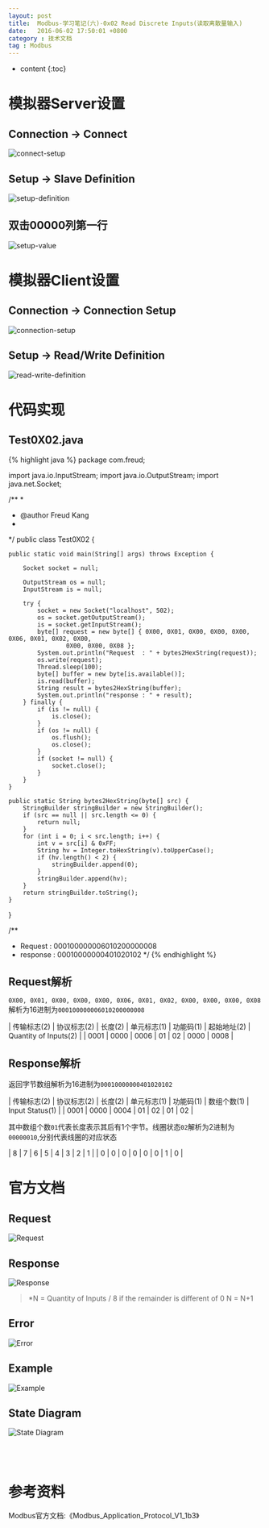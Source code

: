 ```yaml
---
layout: post
title:  Modbus-学习笔记(六)-0x02 Read Discrete Inputs(读取离散量输入)
date:   2016-06-02 17:50:01 +0800
category : 技术文档
tag : Modbus
---
```


* content
{:toc}

模拟器Server设置
=============================

Connection -> Connect
-----------------------------

![connect-setup](/images/blog/modbus/modbus-05-02-read-discrete-inputs/06-modbus-slave-connect-setup.png)

Setup -> Slave Definition
-----------------------------

![setup-definition](/images/blog/modbus/modbus-05-02-read-discrete-inputs/07-modbus-slave-setup-definition.png)

双击00000列第一行
-----------------------------

![setup-value](/images/blog/modbus/modbus-05-02-read-discrete-inputs/08-modbus-slave-setup-value.png)


模拟器Client设置
=============================

Connection -> Connection Setup
-----------------------------

![connection-setup](/images/blog/modbus/modbus-05-02-read-discrete-inputs/09-modbus-pool-connection-setup.png)

Setup -> Read/Write Definition
-----------------------------

![read-write-definition](/images/blog/modbus/modbus-05-02-read-discrete-inputs/10-modbus-pool-read-write-definition.png)

代码实现
=============================

Test0X02.java
-----------------------------

{% highlight java %}
package com.freud;

import java.io.InputStream;
import java.io.OutputStream;
import java.net.Socket;

/**
 * 
 * @author Freud Kang
 *
 */
public class Test0X02 {

	public static void main(String[] args) throws Exception {

		Socket socket = null;

		OutputStream os = null;
		InputStream is = null;

		try {
			socket = new Socket("localhost", 502);
			os = socket.getOutputStream();
			is = socket.getInputStream();
			byte[] request = new byte[] { 0X00, 0X01, 0X00, 0X00, 0X00, 0X06, 0X01, 0X02, 0X00,
					0X00, 0X00, 0X08 };
			System.out.println("Request  : " + bytes2HexString(request));
			os.write(request);
			Thread.sleep(100);
			byte[] buffer = new byte[is.available()];
			is.read(buffer);
			String result = bytes2HexString(buffer);
			System.out.println("response : " + result);
		} finally {
			if (is != null) {
				is.close();
			}
			if (os != null) {
				os.flush();
				os.close();
			}
			if (socket != null) {
				socket.close();
			}
		}
	}

	public static String bytes2HexString(byte[] src) {
		StringBuilder stringBuilder = new StringBuilder();
		if (src == null || src.length <= 0) {
			return null;
		}
		for (int i = 0; i < src.length; i++) {
			int v = src[i] & 0xFF;
			String hv = Integer.toHexString(v).toUpperCase();
			if (hv.length() < 2) {
				stringBuilder.append(0);
			}
			stringBuilder.append(hv);
		}
		return stringBuilder.toString();
	}
}

/**
 * Request  : 000100000006010200000008
 * response : 00010000000401020102
 */
{% endhighlight %}

Request解析
-----------------------------

`0X00, 0X01, 0X00, 0X00, 0X00, 0X06, 0X01, 0X02, 0X00, 0X00, 0X00, 0X08`解析为16进制为`000100000006010200000008`

| 传输标志(2) | 协议标志(2) | 长度(2) | 单元标志(1) | 功能码(1) | 起始地址(2) | Quantity of Inputs(2) |
| 0001        | 0000        | 0006    | 01          | 02        | 0000        | 0008                  |

Response解析
-----------------------------

返回字节数组解析为16进制为`00010000000401020102`

| 传输标志(2) | 协议标志(2) | 长度(2) | 单元标志(1) | 功能码(1) | 数组个数(1) | Input Status(1) |
| 0001        | 0000        | 0004    | 01          | 02        | 01          | 02              |

其中数组个数`01`代表长度表示其后有1个字节。线圈状态`02`解析为2进制为`00000010`,分别代表线圈的对应状态

| 8 | 7 | 6 | 5 | 4 | 3 | 2 | 1 |
| 0 | 0 | 0 | 0 | 0 | 0 | 1 | 0 |


官方文档
=============================

Request
-----------------------------

![Request](/images/blog/modbus/modbus-05-02-read-discrete-inputs/01_Request.png)

Response
-----------------------------

![Response](/images/blog/modbus/modbus-05-02-read-discrete-inputs/02_Response.png)

> *N = Quantity of Inputs / 8 if the remainder is different of 0  N = N+1

Error
-----------------------------

![Error](/images/blog/modbus/modbus-05-02-read-discrete-inputs/03_Error.png)

Example
-----------------------------

![Example](/images/blog/modbus/modbus-05-02-read-discrete-inputs/04_Example.png)

State Diagram
-----------------------------

![State Diagram](/images/blog/modbus/modbus-05-02-read-discrete-inputs/05_State_Diagram.png)


<br>
<br>

参考资料
================================

Modbus官方文档:《Modbus_Application_Protocol_V1_1b3》
